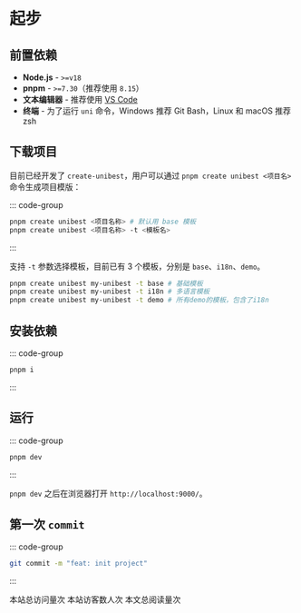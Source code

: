 # 起步

## 前置依赖

- **Node.js** - `>=v18`
- **pnpm** - `>=7.30`（推荐使用 `8.15`）
- **文本编辑器** - 推荐使用 [VS Code](https://code.visualstudio.com/)
- **终端** - 为了运行 `uni` 命令，Windows 推荐 Git Bash，Linux 和 macOS 推荐 zsh

## 下载项目

目前已经开发了 `create-unibest`，用户可以通过 `pnpm create unibest <项目名>` 命令生成项目模版：

::: code-group

```bash [pnpm]
pnpm create unibest <项目名称> # 默认用 base 模板
pnpm create unibest <项目名称> -t <模板名>

```

:::

支持 `-t` 参数选择模板，目前已有 3 个模板，分别是 `base`、`i18n`、`demo`。

```sh
pnpm create unibest my-unibest -t base # 基础模板
pnpm create unibest my-unibest -t i18n # 多语言模板
pnpm create unibest my-unibest -t demo # 所有demo的模板，包含了i18n
```

<!-- - 如果想学习所有的 `demo`，可以通过 `pnpm create unibest my-unibest-demo -t demo` 生成。(包含了所有的 `demo` 和 `i18n` 代码)
- 如果是新开发一个项目，建议使用 `base` 模板，可以通过 `pnpm create unibest my-unibest -t base` 生成。（不含 `demo` 代码）
- 如果项目有多语言需求，建议使用 `i18n` 模板，可以通过 `pnpm create unibest my-unibest -t i18n` 生成。（不含 `demo` 代码） -->

## 安装依赖

::: code-group

```bash [pnpm]
pnpm i
```

:::

## 运行

::: code-group

```bash [pnpm]
pnpm dev
```

:::

`pnpm dev` 之后在浏览器打开 `http://localhost:9000/`。

## 第一次 `commit`

::: code-group

```bash
git commit -m "feat: init project"
```

:::

<div class='busuanzi_container'>
    <span id="busuanzi_container_site_pv">
    本站总访问量<span id="busuanzi_value_site_pv"></span>次
    </span>
    <span id="busuanzi_container_site_uv">
    本站访客数<span id="busuanzi_value_site_uv"></span>人次
    </span>
    <span id="busuanzi_container_page_pv">
    本文总阅读量<span id="busuanzi_value_page_pv"></span>次
  </span>
</div>
